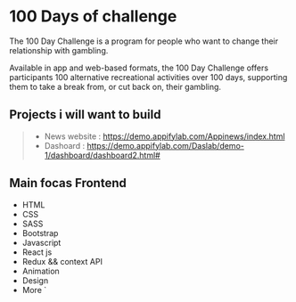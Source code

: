 # 100 Days of challenge

The 100 Day Challenge is a program for people who want to change their relationship with gambling.

Available in app and web-based formats, the 100 Day Challenge offers participants 100 alternative recreational activities over 100 days, supporting them to take a break from, or cut back on, their gambling.

## Projects i will want to build

> - News website : https://demo.appifylab.com/Appinews/index.html
> - Dashoard : https://demo.appifylab.com/Daslab/demo-1/dashboard/dashboard2.html#

## Main focas Frontend

- HTML
- CSS
- SASS
- Bootstrap
- Javascript
- React js
- Redux && context API
- Animation
- Design
- More
`